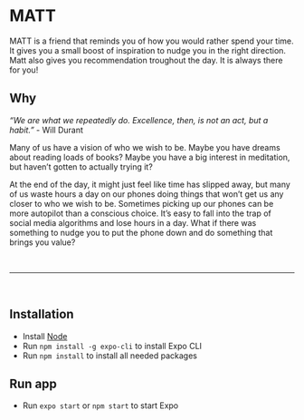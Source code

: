 # MATT

MATT is a friend that reminds you of how you would rather spend your time. It gives you a small boost of inspiration to nudge you in the right direction. Matt also gives you recommendation troughout the day. It is always there for you!


## Why
_“We are what we repeatedly do. Excellence, then, is not an act, but a habit.”_ - Will Durant

Many of us have a vision of who we wish to be. Maybe you have dreams about reading loads of books? Maybe you have a big interest in meditation, but haven’t gotten to actually trying it?

At the end of the day, it might just feel like time has slipped away, but many of us waste hours a day on our phones doing things that won’t get us any closer to who we wish to be. Sometimes picking up our phones can be more autopilot than a conscious choice. It’s easy to fall into the trap of social media algorithms and lose hours in a day. What if there was something to nudge you to put the phone down and do something that brings you value?

</br>

----

</br>

## Installation

- Install [Node](https://nodejs.org/en/download/)
- Run `npm install -g expo-cli` to install Expo CLI
- Run `npm install` to install all needed packages

## Run app

- Run `expo start` or `npm start` to start Expo
